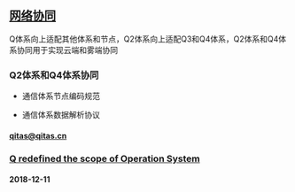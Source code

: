 ﻿## [网络协同](https://github.com/OS-Q/Q4)

Q体系向上适配其他体系和节点，Q2体系向上适配Q3和Q4体系，Q2体系和Q4体系协同用于实现云端和雾端协同

### Q2体系和Q4体系协同

- 通信体系节点编码规范

- 通信体系数据解析协议


####  qitas@qitas.cn
###  [Q redefined the scope of Operation System](http://www.OS-Q.com)
####  2018-12-11
